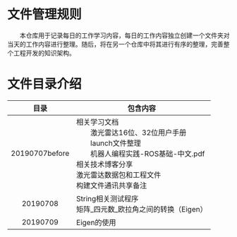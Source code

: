# 文件管理规则
&#8195;&#8195;本仓库用于记录每日的工作学习内容，每日的工作内容独立创建一个文件夹对当天的工作内容进行整理。随后，将在另一个仓库中将其进行有序的整理，完善整个工程开发的知识架构。

# 文件目录介绍
|目录|包含内容|
|:-:|---|
|20190707before|相关学习文档</br>&#8195;&#8195;激光雷达16位、32位用户手册</br>&#8195;&#8195;launch文件整理</br>&#8195;&#8195;机器人编程实践-ROS基础-中文.pdf</br>相关技术博客分享</br>激光雷达数据包和工程文件</br>构建文件通讯共享备注|
|20190708|String相关测试程序</br>矩阵_四元数_欧拉角之间的转换（Eigen）|
|20190709|Eigen的使用|
